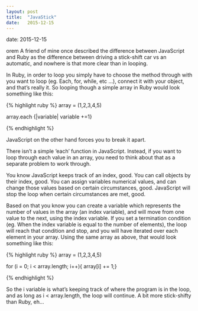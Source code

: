 ```yaml
---
layout: post
title:  "JavaStick"
date:   2015-12-15
---
```


date:   2015-12-15
<p class="intro"><span class="dropcap"></span>orem A friend of mine once described the difference between JavaScript and Ruby as the difference between driving a stick-shift car vs an automatic, and nowhere is that more clear than in looping.</p>

In Ruby, in order to loop you simply have to choose the method through with you want to loop (eg. Each, for, while, etc …), connect it with your object, and that’s really it. So looping though a simple array in Ruby would look something like this:

{% highlight ruby %}
array = (1,2,3,4,5)

array.each {|variable| variable +=1}

{% endhighlight %}

JavaScript on the other hand forces you to break it apart.

There isn’t a simple ‘each’ function in JavaScript. Instead, if you want to loop through each value in an array, you need to think about that as a separate problem to work through.

You know JavaScript keeps track of an index, good. You can call objects by their index, good. You can assign variables numerical values, and can change those values based on certain circumstances, good. JavaScript will stop the loop when certain circumstances are met, good.

Based on that you know you can create a variable which represents the number of values in the array (an index variable), and will move from one value to the next, using the index variable. If you set a termination condition (eg. When the index variable is equal to the number of elements), the loop will reach that condition and stop, and you will have iterated over each element in your array. Using the same array as above, that would look something like this:

{% highlight ruby %}
array = (1,2,3,4,5)

for (i = 0; i < array.length; i++){ array[i] += 1;}

{% endhighlight %}

So the i variable is what’s keeping track of where the program is in the loop, and as long as i < array.length, the loop will continue. A bit more stick-shifty than Ruby, eh…